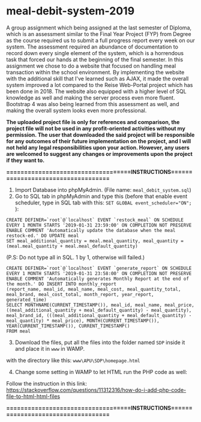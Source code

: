 # meal-debit-system-2019
 
A group assignment which being assigned at the last semester of Diploma, which is an assessment similar to the Final Year Project (FYP) from Degree as the course required us to submit a full progress report every week on our system. The assessment required an abundance of documentation to record down every single element of the system, which is a horrendous task that forced our hands at the beginning of the final semester. In this assignment we chose to do a website that focused on handling meal transaction within the school environment. By implementing the website with the additional skill that I've learned such as AJAX, it made the overall system improved a lot compared to the Reise Web-Portal project which has been done in 2018. The website also equipped with a higher level of SQL knowledge as well and making the server process even more fluent. Bootstrap 4 was also being learned from this assessment as well, and making the overall system looks even more professional.

**The uploaded project file is only for references and comparison, the project file will not be used in any profit-oriented activities without my permission. The user that downloaded the said project will be responsible for any outcomes of their future implementation on the project, and I will not held any legal responsibilities upon your action. However, any users are welcomed to suggest any changes or improvements upon the project if they want to.**

**===================================INSTRUCTIONS===================================**
1. Import Database into phpMyAdmin. (File name: ```meal_debit_system.sql```)
2. Go to SQL tab in phpMyAdmin and type this (before that enable event scheduler, type in SQL tab with this: ```SET GLOBAL event_scheduler="ON"; ```):

```
CREATE DEFINER=`root`@`localhost` EVENT `restock_meal` ON SCHEDULE EVERY 1 MONTH STARTS '2019-01-31 23:59:00' ON COMPLETION NOT PRESERVE ENABLE COMMENT 'Automatically update the database when the meal restock-ed.' DO UPDATE meal 
SET meal_additional_quantity = meal.meal_quantity, meal_quantity = (meal.meal_quantity + meal.meal_default_quantity)
```

(P.S: Do not type all in SQL. 1 by 1, otherwise will failed.)

```
CREATE DEFINER=`root`@`localhost` EVENT `generate_report` ON SCHEDULE EVERY 1 MONTH STARTS '2019-01-31 23:58:00' ON COMPLETION NOT PRESERVE ENABLE COMMENT 'Automatically generates Monthly Report at the end of the month.' DO INSERT INTO monthly_report
(report_name, meal_id, meal_name, meal_cost, meal_quantity_total, meal_brand, meal_cost_total, month_report, year_report, generated_time)
SELECT MONTHNAME(CURRENT_TIMESTAMP()), meal_id, meal_name, meal_price, ((meal_additional_quantity + meal_default_quantity) - meal_quantity),
meal_brand_id, (((meal_additional_quantity + meal_default_quantity) - meal_quantity) * meal_price), MONTH(CURRENT_TIMESTAMP()), YEAR(CURRENT_TIMESTAMP()), CURRENT_TIMESTAMP()
FROM meal
```

3. Download the files, put all the files into the folder named ```SDP``` inside it and place it in ```www``` in WAMP.

with the directory like this: ```www\APU\SDP\homepage.html```

4. Change some setting in WAMP to let HTML run the PHP code as well: 

Follow the instruction in this link:
https://stackoverflow.com/questions/11312316/how-do-i-add-php-code-file-to-html-html-files

**===================================INSTRUCTIONS===================================**
